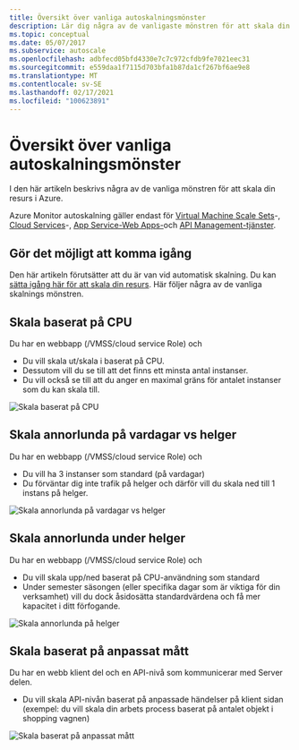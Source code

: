 ```yaml
---
title: Översikt över vanliga autoskalningsmönster
description: Lär dig några av de vanligaste mönstren för att skala din resurs automatiskt i Azure.
ms.topic: conceptual
ms.date: 05/07/2017
ms.subservice: autoscale
ms.openlocfilehash: adbfecd05bfd4330e7c7c972cfdb9fe7021eec31
ms.sourcegitcommit: e559daa1f7115d703bfa1b87da1cf267bf6ae9e8
ms.translationtype: MT
ms.contentlocale: sv-SE
ms.lasthandoff: 02/17/2021
ms.locfileid: "100623891"
---
```

# <a name="overview-of-common-autoscale-patterns"></a>Översikt över vanliga autoskalningsmönster
I den här artikeln beskrivs några av de vanliga mönstren för att skala din resurs i Azure.

Azure Monitor autoskalning gäller endast för [Virtual Machine Scale Sets](https://azure.microsoft.com/services/virtual-machine-scale-sets/)-, [Cloud Services](https://azure.microsoft.com/services/cloud-services/)-, [App Service-Web Apps-](https://azure.microsoft.com/services/app-service/web/)och [API Management-tjänster](../../api-management/api-management-key-concepts.md).

## <a name="lets-get-started"></a>Gör det möjligt att komma igång

Den här artikeln förutsätter att du är van vid automatisk skalning. Du kan [sätta igång här för att skala din resurs][1]. Här följer några av de vanliga skalnings mönstren.

## <a name="scale-based-on-cpu"></a>Skala baserat på CPU

Du har en webbapp (/VMSS/cloud service Role) och

- Du vill skala ut/skala i baserat på CPU.
- Dessutom vill du se till att det finns ett minsta antal instanser.
- Du vill också se till att du anger en maximal gräns för antalet instanser som du kan skala till.

![Skala baserat på CPU][2]

## <a name="scale-differently-on-weekdays-vs-weekends"></a>Skala annorlunda på vardagar vs helger

Du har en webbapp (/VMSS/cloud service Role) och

- Du vill ha 3 instanser som standard (på vardagar)
- Du förväntar dig inte trafik på helger och därför vill du skala ned till 1 instans på helger.

![Skala annorlunda på vardagar vs helger][3]

## <a name="scale-differently-during-holidays"></a>Skala annorlunda under helger

Du har en webbapp (/VMSS/cloud service Role) och

- Du vill skala upp/ned baserat på CPU-användning som standard
- Under semester säsongen (eller specifika dagar som är viktiga för din verksamhet) vill du dock åsidosätta standardvärdena och få mer kapacitet i ditt förfogande.

![Skala annorlunda på helger][4]

## <a name="scale-based-on-custom-metric"></a>Skala baserat på anpassat mått

Du har en webb klient del och en API-nivå som kommunicerar med Server delen.

- Du vill skala API-nivån baserat på anpassade händelser på klient sidan (exempel: du vill skala din arbets process baserat på antalet objekt i shopping vagnen)

![Skala baserat på anpassat mått][5]

<!--Reference-->
[1]: ./autoscale-get-started.md
[2]: ./media/autoscale-common-scale-patterns/scale-based-on-cpu.png
[3]: ./media/autoscale-common-scale-patterns/weekday-weekend-scale.png
[4]: ./media/autoscale-common-scale-patterns/holidays-scale.png
[5]: ./media/autoscale-common-scale-patterns/custom-metric-scale.png
